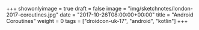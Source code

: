 +++
showonlyimage = true
draft = false
image = "img/sketchnotes/london-2017-coroutines.jpg"
date = "2017-10-26T08:00:00+00:00"
title = "Android Coroutines"
weight = 0
tags = ["droidcon-uk-17", "android", "kotlin"]
+++

